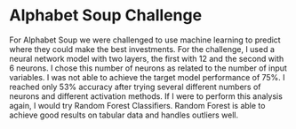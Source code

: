 # Alphabet Soup Challenge

For Alphabet Soup we were challenged to use machine learning to predict where they could make the best investments. For the challenge, I used a neural network model with two layers, the first with 12 and the second with 6 neurons. I chose this number of neurons as related to the number of input variables. I was not able to achieve the target model performance of 75%.  I reached only 53% accuracy after trying several different numbers of neurons and different activation methods.  If I were to perform this analysis again, I would try Random Forest Classifiers.  Random Forest is able to achieve good results on tabular data and handles outliers well.
